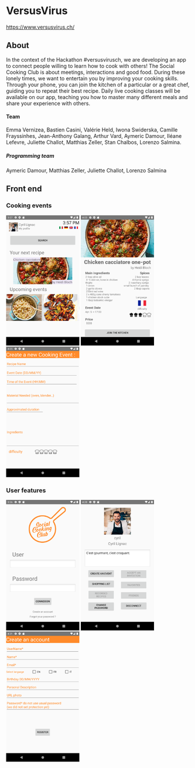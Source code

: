 # VersusVirus

https://www.versusvirus.ch/

## About

In the context of the Hackathon #versusvirusch, we are developing an app to connect people willing to learn how to cook with others! The Social Cooking Club is about meetings, interactions and good food. During these lonely times, we want to entertain you by improving your cooking skills. Through your phone, you can join the kitchen of a particular or a great chef, guiding you to repeat their best recipe. Daily live cooking classes will be available on our app, teaching you how to master many different meals and share your experience with others.

#### Team

Emma Vernizea, Bastien  Casini, Valérie Held, Iwona Swiderska, Camille Frayssinhes, Jean-Anthony Galang, Arthur Vard, Aymeric Damour, Iléane Lefevre, Juliette Challot, Matthias Zeller, Stan Chalbos, Lorenzo Salmina.

##### Programming team

Aymeric Damour, Matthias Zeller, Juliette Challot, Lorenzo Salmina

## Front end

### Cooking events

<p float="left">
  <img src="res/homepage.png" width="200" /> 
  <img src="res/recipe.png" width="200" />
  <img src="res/create_event.png" width="200" />
</p>

### User features

<p float="left">
  <img src="res/login.png" width="200" /> 
  <img src="res/profile.png" width="200" />
  <img src="res/create_account.png" width="200" />
</p>
